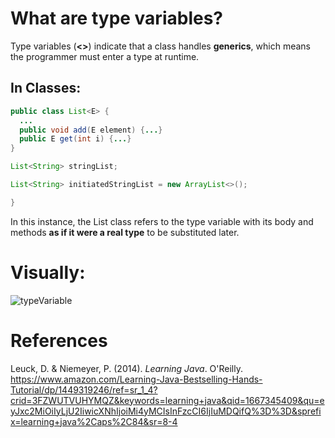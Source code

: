 # What are type variables? 

Type variables (**<>**) indicate that a class handles **generics**, which means the programmer must enter a type at runtime. 

## In Classes:
```java 
public class List<E> { 
  ... 
  public void add(E element) {...} 
  public E get(int i) {...} 
} 

List<String> stringList; 

List<String> initiatedStringList = new ArrayList<>(); 

}
``` 
In this instance, the List class refers to the type variable with its body and methods **as if it were a real type** to be substituted later. 



# Visually: 
![typeVariable](https://user-images.githubusercontent.com/109105989/200458659-887729e1-d772-4103-bbf3-262753167476.png)





# References 
Leuck, D. & Niemeyer, P. (2014). *Learning Java*. O'Reilly. <https://www.amazon.com/Learning-Java-Bestselling-Hands-Tutorial/dp/1449319246/ref=sr_1_4?crid=3FZWUTVUHYMQZ&keywords=learning+java&qid=1667345409&qu=eyJxc2MiOiIyLjU2IiwicXNhIjoiMi4yMCIsInFzcCI6IjIuMDQifQ%3D%3D&sprefix=learning+java%2Caps%2C84&sr=8-4>
